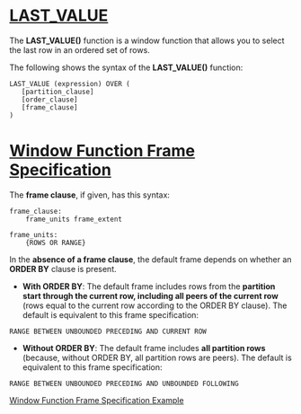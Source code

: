 # [LAST_VALUE](https://www.mysqltutorial.org/mysql-window-functions/mysql-last_value-function/)

The **LAST_VALUE()** function is a window function that allows you to select the last row in an ordered set of rows.

The following shows the syntax of the **LAST_VALUE()** function:
```
LAST_VALUE (expression) OVER (
   [partition_clause]
   [order_clause]
   [frame_clause]
)
```

# [Window Function Frame Specification](https://docs.oracle.com/cd/E17952_01/mysql-8.0-en/window-functions-frames.html#:~:text=The%20definition%20of%20a%20window,how%20to%20define%20the%20subset.&text=By%20defining%20a%20frame%20to,running%20totals%20for%20each%20row.)

The **frame clause**, if given, has this syntax:

```
frame_clause:
    frame_units frame_extent

frame_units:
    {ROWS OR RANGE}
```

In the **absence of a frame clause**, the default frame depends on whether an **ORDER BY** clause is present.

* **With ORDER BY**: The default frame includes rows from the **partition start through the current row, including all peers of the current row** (rows equal to the current row according to the ORDER BY clause). The default is equivalent to this frame specification:

```
RANGE BETWEEN UNBOUNDED PRECEDING AND CURRENT ROW
```

* **Without ORDER BY**: The default frame includes **all partition rows** (because, without ORDER BY, all partition rows are peers). The default is equivalent to this frame specification:

```
RANGE BETWEEN UNBOUNDED PRECEDING AND UNBOUNDED FOLLOWING
```



[Window Function Frame Specification Example](https://blog.csdn.net/georgelee954/article/details/105763302?utm_medium=distribute.pc_relevant.none-task-blog-searchFromBaidu-14.control&dist_request_id=&depth_1-utm_source=distribute.pc_relevant.none-task-blog-searchFromBaidu-14.control)
